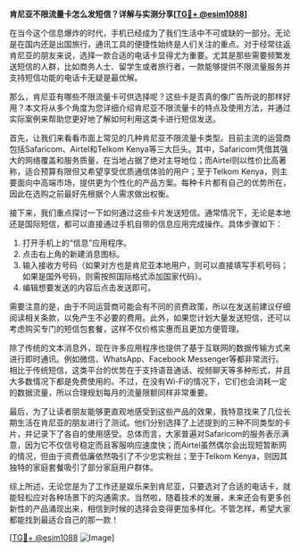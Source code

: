 **肯尼亚不限流量卡怎么发短信？详解与实测分享[[TG💪+ @esim1088](https://t.me/s/esim1088)]**

在当今这个信息爆炸的时代，手机已经成为了我们生活中不可或缺的一部分。无论是在国内还是出国旅行，通讯工具的便捷性始终是人们关注的重点。对于经常往返肯尼亚的朋友来说，选择一款合适的电话卡显得尤为重要。尤其是那些需要频繁发送短信的人群，比如商务人士、留学生或者旅行者，一款能够提供不限流量服务并支持短信功能的电话卡无疑是最优解。

那么，肯尼亚有哪些不限流量卡可供选择呢？这些卡是否真的像广告所说的那样好用？本文将从多个角度为您详细介绍肯尼亚不限流量卡的特点及使用方法，并通过实际案例来帮助您更好地了解如何利用这类卡进行短信发送。

首先，让我们来看看市面上常见的几种肯尼亚不限流量卡类型。目前主流的运营商包括Safaricom、Airtel和Telkom Kenya等三大巨头。其中，Safaricom凭借其强大的网络覆盖和服务质量，在当地占据了绝对主导地位；而Airtel则以性价比高著称，适合预算有限但又希望享受优质通信体验的用户；至于Telkom Kenya，则主要面向中高端市场，提供更为个性化的产品方案。每种卡片都有自己的优势所在，因此在选购之前最好先根据个人需求做出权衡。

接下来，我们重点探讨一下如何通过这些卡片发送短信。通常情况下，无论是本地还是国际短信，都可以直接通过手机自带的信息应用完成操作。具体步骤如下：

1. 打开手机上的“信息”应用程序。
2. 点击右上角的新建消息图标。
3. 输入接收方号码（如果对方也是肯尼亚本地用户，则可以直接填写手机号码；如果是国外号码，则需按照国际格式添加国家代码）。
4. 编辑想要发送的内容后点击发送即可。

需要注意的是，由于不同运营商可能会有不同的资费政策，所以在发送前建议仔细阅读相关条款，以免产生不必要的费用。此外，如果您计划大量发送短信，还可以考虑购买专门的短信包套餐，这样不仅价格实惠而且更加方便管理。

除了传统的文本消息外，现在许多应用程序也提供了基于互联网的数据传输方式来进行即时通讯。例如微信、WhatsApp、Facebook Messenger等都非常流行。相比于传统短信，这类平台的优势在于支持语音通话、视频聊天等多种形式，并且大多数情况下都是免费使用的。不过，在没有Wi-Fi的情况下，它们也会消耗一定的数据流量，所以合理规划每月的流量限额同样非常重要。

最后，为了让读者朋友能够更直观地感受到这些产品的效果，我特意找来了几位长期生活在肯尼亚的朋友进行了测试。他们分别选择了上述提到的三种不同类型的卡片，并记录下了各自的使用感受。总体而言，大家普遍对Safaricom的服务表示满意，因为它不仅信号稳定而且客服响应速度快；而Airtel虽然偶尔会出现短暂断网的情况，但由于资费低廉依然吸引了不少忠实粉丝；至于Telkom Kenya，则因其独特的家庭套餐吸引了部分家庭用户群体。

综上所述，无论您是为了工作还是娱乐来到肯尼亚，只要选对了合适的电话卡，就能轻松应对各种场景下的沟通需求。当然啦，随着技术的发展，未来还会有更多创新性的产品涌现出来，相信到时候的选择会变得更加多样化。不管怎样，希望大家都能找到最适合自己的那一款！

[[TG💪+ @esim1088](https://t.me/s/esim1088) ![Image](https://i.postimg.cc/4NQfJmqS/Snipaste-2025-05-13-00-14-12.png)]